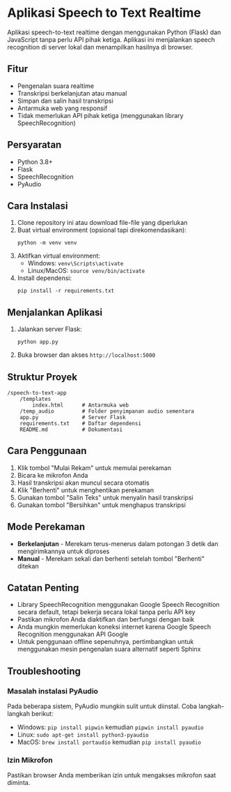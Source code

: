 # Aplikasi Speech to Text Realtime

Aplikasi speech-to-text realtime dengan menggunakan Python (Flask) dan JavaScript tanpa perlu API pihak ketiga. Aplikasi ini menjalankan speech recognition di server lokal dan menampilkan hasilnya di browser.

## Fitur

- Pengenalan suara realtime
- Transkripsi berkelanjutan atau manual
- Simpan dan salin hasil transkripsi
- Antarmuka web yang responsif
- Tidak memerlukan API pihak ketiga (menggunakan library SpeechRecognition)

## Persyaratan

- Python 3.8+
- Flask
- SpeechRecognition
- PyAudio

## Cara Instalasi

1. Clone repository ini atau download file-file yang diperlukan
2. Buat virtual environment (opsional tapi direkomendasikan):
   ```
   python -m venv venv
   ```
3. Aktifkan virtual environment:
   - Windows: `venv\Scripts\activate`
   - Linux/MacOS: `source venv/bin/activate`
4. Install dependensi:
   ```
   pip install -r requirements.txt
   ```

## Menjalankan Aplikasi

1. Jalankan server Flask:
   ```
   python app.py
   ```
2. Buka browser dan akses `http://localhost:5000`

## Struktur Proyek

```
/speech-to-text-app
    /templates
        index.html      # Antarmuka web
    /temp_audio         # Folder penyimpanan audio sementara
    app.py              # Server Flask
    requirements.txt    # Daftar dependensi
    README.md           # Dokumentasi
```

## Cara Penggunaan

1. Klik tombol "Mulai Rekam" untuk memulai perekaman
2. Bicara ke mikrofon Anda
3. Hasil transkripsi akan muncul secara otomatis
4. Klik "Berhenti" untuk menghentikan perekaman
5. Gunakan tombol "Salin Teks" untuk menyalin hasil transkripsi
6. Gunakan tombol "Bersihkan" untuk menghapus transkripsi

## Mode Perekaman

- **Berkelanjutan** - Merekam terus-menerus dalam potongan 3 detik dan mengirimkannya untuk diproses
- **Manual** - Merekam sekali dan berhenti setelah tombol "Berhenti" ditekan

## Catatan Penting

- Library SpeechRecognition menggunakan Google Speech Recognition secara default, tetapi bekerja secara lokal tanpa perlu API key
- Pastikan mikrofon Anda diaktifkan dan berfungsi dengan baik
- Anda mungkin memerlukan koneksi internet karena Google Speech Recognition menggunakan API Google
- Untuk penggunaan offline sepenuhnya, pertimbangkan untuk menggunakan mesin pengenalan suara alternatif seperti Sphinx

## Troubleshooting

### Masalah instalasi PyAudio

Pada beberapa sistem, PyAudio mungkin sulit untuk diinstal. Coba langkah-langkah berikut:

- Windows: `pip install pipwin` kemudian `pipwin install pyaudio`
- Linux: `sudo apt-get install python3-pyaudio`
- MacOS: `brew install portaudio` kemudian `pip install pyaudio`

### Izin Mikrofon

Pastikan browser Anda memberikan izin untuk mengakses mikrofon saat diminta.